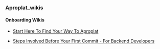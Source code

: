 ### Aproplat_wikis

#### Onboarding Wikis

- [Start Here To Find Your Way To Aproplat](https://github.com/aproplat/aproplat_wikis/wiki/Start-Here-on-Aproplat)

- [Steps Involved Before Your First Commit - For Backend Developers](https://github.com/aproplat/aproplat_wikis/wiki/Steps-Involved-Before-Your-First-Commit---For-Backend-Developers)
